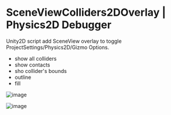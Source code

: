 # SceneViewColliders2DOverlay | Physics2D Debugger
Unity2D script add SceneView overlay to toggle ProjectSettings/Physics2D/Gizmo Options.
- show all colliders
- show contacts
- sho collider's bounds
- outline
- fill

![image](https://github.com/user-attachments/assets/4a7fdab8-69c5-42f5-8c70-58f3755e90e2)

![image](https://github.com/user-attachments/assets/8d31d06b-1cc2-4626-ab94-b0c0d653f288)
